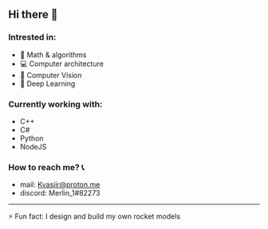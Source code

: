 ## Hi there 👋

### Intrested in:
- :abacus: Math & algorithms
- :computer: Computer architecture
- :movie_camera: Computer Vision
- :repeat: Deep Learning

### Currently working with:
- C++ 
- C#
- Python
- NodeJS

### How to reach me? 	:telephone_receiver:
- mail: Kvasjir@proton.me
- discord: Merlin_1#82273
<hr>
⚡ Fun fact: I design and build my own rocket models
